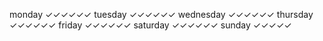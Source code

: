 monday        ✓✓✓✓✓✓
tuesday       ✓✓✓✓✓✓
wednesday     ✓✓✓✓✓✓
thursday      ✓✓✓✓✓✓
friday        ✓✓✓✓✓✓
saturday      ✓✓✓✓✓✓
sunday        ✓✓✓✓✓
